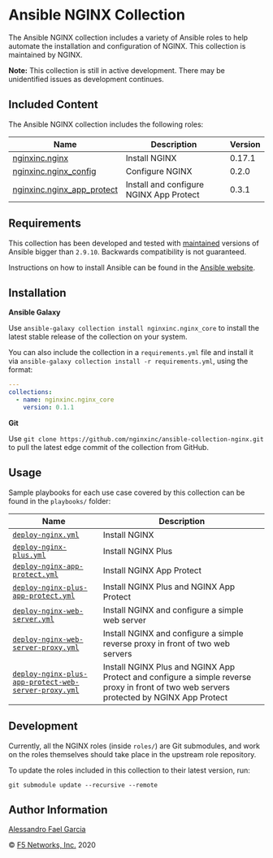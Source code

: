 Ansible NGINX Collection
========================

The Ansible NGINX collection includes a variety of Ansible roles to help automate the installation and configuration of NGINX. This collection is maintained by NGINX.

**Note:** This collection is still in active development. There may be unidentified issues as development continues.

Included Content
----------------

The Ansible NGINX collection includes the following roles:

|Name|Description|Version|
|----|-----------|-------|
|[nginxinc.nginx](https://github.com/nginxinc/ansible-role-nginx)|Install NGINX|0.17.1|
|[nginxinc.nginx_config](https://github.com/nginxinc/ansible-role-nginx-config)|Configure NGINX|0.2.0|
|[nginxinc.nginx_app_protect](https://github.com/nginxinc/ansible-role-nginx-app-protect)|Install and configure NGINX App Protect|0.3.1|

Requirements
------------

This collection has been developed and tested with [maintained](https://docs.ansible.com/ansible/latest/reference_appendices/release_and_maintenance.html#release-status) versions of Ansible bigger than `2.9.10`. Backwards compatibility is not guaranteed.

Instructions on how to install Ansible can be found in the [Ansible website](https://docs.ansible.com/ansible/latest/installation_guide/intro_installation.html).

Installation
------------

**Ansible Galaxy**

Use `ansible-galaxy collection install nginxinc.nginx_core` to install the latest stable release of the collection on your system.

You can also include the collection in a `requirements.yml` file and install it via `ansible-galaxy collection install -r requirements.yml`, using the format:

```yaml
---
collections:
  - name: nginxinc.nginx_core
    version: 0.1.1
```

**Git**

Use `git clone https://github.com/nginxinc/ansible-collection-nginx.git` to pull the latest edge commit of the collection from GitHub.

Usage
-----

Sample playbooks for each use case covered by this collection can be found in the `playbooks/` folder:

|Name|Description|
|----|-----------|
|[`deploy-nginx.yml`](https://github.com/nginxinc/ansible-collection-nginx/blob/main/playbooks/deploy-nginx.yml)|Install NGINX|
|[`deploy-nginx-plus.yml`](https://github.com/nginxinc/ansible-collection-nginx/blob/main/playbooks/deploy-nginx-plus.yml)|Install NGINX Plus|
|[`deploy-nginx-app-protect.yml`](https://github.com/nginxinc/ansible-collection-nginx/blob/main/playbooks/deploy-nginx-app-protect.yml)|Install NGINX App Protect|
|[`deploy-nginx-plus-app-protect.yml`](https://github.com/nginxinc/ansible-collection-nginx/blob/main/playbooks/deploy-nginx-plus-app-protect.yml)|Install NGINX Plus and NGINX App Protect|
|[`deploy-nginx-web-server.yml`](https://github.com/nginxinc/ansible-collection-nginx/blob/main/playbooks/deploy-nginx-web-server.yml)|Install NGINX and configure a simple web server|
|[`deploy-nginx-web-server-proxy.yml`](https://github.com/nginxinc/ansible-collection-nginx/blob/main/playbooks/deploy-nginx-web-server-proxy.yml)|Install NGINX and configure a simple reverse proxy in front of two web servers|
|[`deploy-nginx-plus-app-protect-web-server-proxy.yml`](https://github.com/nginxinc/ansible-collection-nginx/blob/main/playbooks/deploy-nginx-plus-app-protect-web-server-proxy.yml)|Install NGINX Plus and NGINX App Protect and configure a simple reverse proxy in front of two web servers protected by NGINX App Protect|

Development
-----------

Currently, all the NGINX roles (inside `roles/`) are Git submodules, and work on the roles themselves should take place in the upstream role repository.

To update the roles included in this collection to their latest version, run:

```
git submodule update --recursive --remote
```

Author Information
------------------

[Alessandro Fael Garcia](https://github.com/alessfg)

&copy; [F5 Networks, Inc.](https://www.f5.com/) 2020
